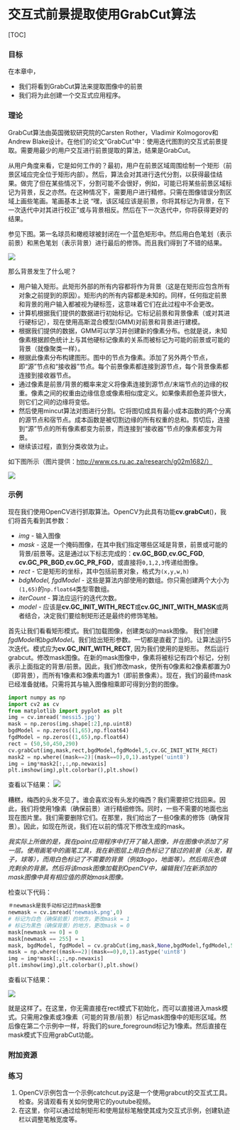 # 交互式前景提取使用GrabCut算法

[TOC] 

### 目标

在本章中，
- 我们将看到GrabCut算法来提取图像中的前景
- 我们将为此创建一个交互式应用程序。

### 理论
GrabCut算法由英国微软研究院的Carsten Rother，Vladimir Kolmogorov和Andrew Blake设计。在他们的论文“GrabCut”中：使用迭代图割的交互式前景提取。需要用最少的用户交互进行前景提取的算法，结果是GrabCut。

从用户角度来看，它是如何工作的？最初，用户在前景区域周围绘制一个矩形（前景区域应完全位于矩形内部）。然后，算法会对其进行迭代分割，以获得最佳结果。做完了但在某些情况下，分割可能不会很好，例如，可能已将某些前景区域标记为背景，反之亦然。在这种情况下，需要用户进行精修。只需在图像错误分割区域上画些笔画。笔画基本上说 “嘿，该区域应该是前景，你将其标记为背景，在下一次迭代中对其进行校正”或与背景相反。然后在下一次迭代中，你将获得更好的结果。

参见下图。第一名球员和橄榄球被封闭在一个蓝色矩形中。然后用白色笔划（表示前景）和黑色笔划（表示背景）进行最后的修饰。而且我们得到了不错的结果。

![](http://qiniu.aihubs.net/grabcut_output1.jpg)

那么背景发生了什么呢？
- 用户输入矩形。此矩形外部的所有内容都将作为背景（这是在矩形应包含所有对象之前提到的原因）。矩形内的所有内容都是未知的。同样，任何指定前景和背景的用户输入都被视为硬标签，这意味着它们在此过程中不会更改。
- 计算机根据我们提供的数据进行初始标记。它标记前景和背景像素（或对其进行硬标记），现在使用高斯混合模型(GMM)对前景和背景进行建模。
- 根据我们提供的数据，GMM可以学习并创建新的像素分布。也就是说，未知像素根据颜色统计上与其他硬标记像素的关系而被标记为可能的前景或可能的背景（就像聚类一样）。
- 根据此像素分布构建图形。图中的节点为像素。添加了另外两个节点，即“源”节点和“接收器”节点。每个前景像素都连接到源节点，每个背景像素都连接到接收器节点。
- 通过像素是前景/背景的概率来定义将像素连接到源节点/末端节点的边缘的权重。像素之间的权重由边缘信息或像素相似度定义。如果像素颜色差异很大，则它们之间的边缘将变低。
- 然后使用mincut算法对图进行分割。它将图切成具有最小成本函数的两个分离的源节点和宿节点。成本函数是被切割边缘的所有权重的总和。剪切后，连接到“源”节点的所有像素都变为前景，而连接到“接收器”节点的像素都变为背景。
- 继续该过程，直到分类收敛为止。

如下图所示（图片提供：http://www.cs.ru.ac.za/research/g02m1682/） 

![](http://qiniu.aihubs.net/grabcut_scheme.jpg)

### 示例

现在我们使用OpenCV进行抓取算法。OpenCV为此具有功能**cv.grabCut**()，我们将首先看到其参数：
- *img* - 输入图像
- *mask* - 这是一个掩码图像，在其中我们指定哪些区域是背景，前景或可能的背景/前景等。这是通过以下标志完成的：**cv.GC_BGD**,**cv.GC_FGD**, **cv.GC_PR_BGD**,**cv.GC_PR_FGD**，或直接将`0,1,2,3`传递给图像。
- *rect* - 它是矩形的坐标，其中包括前景对象，格式为`(x,y,w,h)`
- *bdgModel, fgdModel* - 这些是算法内部使用的数组。你只需创建两个大小为`(1,65)`的`np.float64`类型零数组。
- *iterCount* - 算法应运行的迭代次数。
- *model* - 应该是**cv.GC_INIT_WITH_RECT**或**cv.GC_INIT_WITH_MASK**或两者结合，决定我们要绘制矩形还是最终的修饰笔触。
  

首先让我们看看矩形模式。我们加载图像，创建类似的mask图像。
我们创建*fgdModel*和*bgdModel*。我们给出矩形参数。一切都是直截了当的。让算法运行5次迭代。模式应为**cv.GC_INIT_WITH_RECT**, 因为我们使用的是矩形。
然后运行grabcut。修改mask图像。在新的mask图像中，像素将被标记有四个标记，分别表示上面指定的背景/前景。因此，我们修改mask，使所有0像素和2像素都置为0（即背景），而所有1像素和3像素均置为1（即前景像素）。现在，我们的最终mask已经准备就绪。只需将其与输入图像相乘即可得到分割的图像。

```python
import numpy as np
import cv2 as cv
from matplotlib import pyplot as plt
img = cv.imread('messi5.jpg')
mask = np.zeros(img.shape[:2],np.uint8)
bgdModel = np.zeros((1,65),np.float64)
fgdModel = np.zeros((1,65),np.float64)
rect = (50,50,450,290)
cv.grabCut(img,mask,rect,bgdModel,fgdModel,5,cv.GC_INIT_WITH_RECT)
mask2 = np.where((mask==2)|(mask==0),0,1).astype('uint8')
img = img*mask2[:,:,np.newaxis]
plt.imshow(img),plt.colorbar(),plt.show()
```

查看以下结果：
![](http://qiniu.aihubs.net/grabcut_rect.jpg)

糟糕，梅西的头发不见了。谁会喜欢没有头发的梅西？我们需要把它找回来。因此，我们将使用1像素（确保前景）进行精细修饰。同时，一些不需要的地面也出现在图片里。我们需要删除它们。在那里，我们给出了一些0像素的修饰（确保背景）。因此，如现在所说，我们在以前的情况下修改生成的mask。

*我实际上所做的是，我在paint应用程序中打开了输入图像，并在图像中添加了另一层。使用画笔中的画笔工具，我在新图层上用白色标记了错过的前景（头发，鞋子，球等），而用白色标记了不需要的背景（例如logo，地面等）。然后用灰色填充剩余的背景。然后将该mask图像加载到OpenCV中，编辑我们在新添加的mask图像中具有相应值的原始mask图像。*

检查以下代码： 

```python
＃newmask是我手动标记过的mask图像
newmask = cv.imread('newmask.png',0)
# 标记为白色（确保前景）的地方，更改mask = 1
# 标记为黑色（确保背景）的地方，更改mask = 0
mask[newmask == 0] = 0
mask[newmask == 255] = 1
mask, bgdModel, fgdModel = cv.grabCut(img,mask,None,bgdModel,fgdModel,5,cv.GC_INIT_WITH_MASK)
mask = np.where((mask==2)|(mask==0),0,1).astype('uint8')
img = img*mask[:,:,np.newaxis]
plt.imshow(img),plt.colorbar(),plt.show()
```

查看以下结果：

![](http://qiniu.aihubs.net/grabcut_mask.jpg)

就是这样了。在这里，你无需直接在rect模式下初始化，而可以直接进入mask模式。只需用2像素或3像素（可能的背景/前景）标记mask图像中的矩形区域。然后像在第二个示例中一样，将我们的sure_foreground标记为1像素。然后直接在mask模式下应用grabCut功能。

### 附加资源

### 练习

1. OpenCV示例包含一个示例catchcut.py这是一个使用grabcut的交互式工具。检查。另请观看有关如何使用它的youtube视频。
2. 在这里，你可以通过绘制矩形和使用鼠标笔触使其成为交互式示例，创建轨迹栏以调整笔触宽度等。